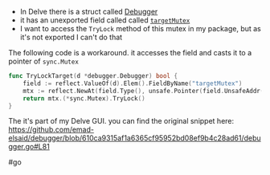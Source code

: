 * In Delve there is a struct called [Debugger](https://pkg.go.dev/github.com/go-delve/delve@v1.20.2/service/debugger#Debugger)
* it has an unexported field called called [`targetMutex`](https://github.com/go-delve/delve/blob/d8ff5d1e43144605cf766f6a79ec5cd3371e07cb/service/debugger/debugger.go#L69)
* I want to access the `TryLock` method of this mutex in my package, but as it's not exported I can't do that

The following code is a workaround. it accesses the field and casts it to a pointer of `sync.Mutex`

```go
func TryLockTarget(d *debugger.Debugger) bool {
	field := reflect.ValueOf(d).Elem().FieldByName("targetMutex")
	mtx := reflect.NewAt(field.Type(), unsafe.Pointer(field.UnsafeAddr())).Interface()
	return mtx.(*sync.Mutex).TryLock()
}
```

The it's part of my Delve GUI. you can find the original snippet here: https://github.com/emad-elsaid/debugger/blob/610ca9315af1a6365cf95952bd08ef9b4c28ad61/debugger.go#L81

#go